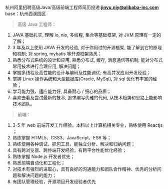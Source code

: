 杭州阿里招聘高级Java/高级前端工程师简历投递:**jinyu.njy@alibaba-inc.com**
base：杭州西溪园区

>高级 Java 工程师：
1. JAVA 基础扎实, 理解 io, nio, 多线程, 集合等基础框架, 对 JVM 原理有一定的了解；
2. 3 年及以上使用 JAVA 开发的经验, 对于你用过的开源框架, 能了解到它的原理和机制; 对 spring, mybatis 等开源框架熟悉；
3. 熟悉分布式系统的设计和应用, 熟悉分布式, 缓存, 消息通信等机制; 能对分布式常用技术进行合理应用, 解决问题；
4. 掌握多线程及高性能的设计与编码及性能调优; 有高并发应用开发经验；
5. 掌握 Linux 操作系统和大型数据库(Oracle, MySql), 对 sql 优化有丰富的经验；
6. 学习能力强，适应能力好, 具备耐心 / 细心的品质；
7. 喜欢去看及尝试最新的技术, 追求编写优雅的代码, 从技术趋势和思路上能影响技术团队。


>前端：

1. 3-5 年 web 前端开发工作经验，本科以上计算机相关专业，熟练使用 Reactjs ；
2. 熟练掌握 HTML5、CSS3、JavaScript、ES6 等；
3. 熟练使用各种调试、抓包工具，能独立分析、解决和归纳问题；
4. 具有跨浏览器、跨终端开发经验，有跨平台性能优化经验；
5. 熟练掌握 Node.js 开发者优先；
6. 熟悉前端自动化和工程化；
7. 对技术有强烈的进取心，具有良好的沟通能力和团队合作精神、优秀的分析问题和解决问题的能力；
8. 有团队管理经验，开源项目开发经验者优先

